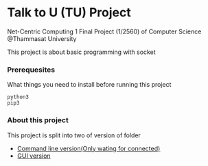# Talk to U (TU) Project
Net-Centric Computing 1 Final Project (1/2560) of Computer Science @Thammasat University

This project is about basic programming with socket

### Prerequesites
What things you need to install before running this project
```
python3
pip3
```
### About this project
This project is split into two of version of folder
* [Command line version(Only wating for connected)]()
* [GUI version]()

